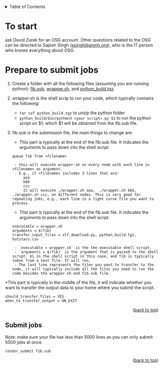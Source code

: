<!-- TABLE OF CONTENTS -->
<details>
  <summary>Table of Contents</summary>
  <ol>
    <li><a href="#to-start">To start</a></li>
    <li><a href="#prepare">Prepare to submit jobs</a></li>
    <li><a href="#submit-jobs">Submit jobs</a></li>
    <li><a href="#cheat-sheet">Cheat sheet</a></li>
    <li><a href="#citation">To cite OSG</a></li>
  </ol>
</details>


<!-- To start -->
# To start
ask David Zurek for an OSG account. Other questions related to the OSG can be directed to Sajesh Singh (ssingh@amnh.org), who is the IT person who knows everything about OSG. 

<!-- Prepare to submit jobs -->
# Prepare to submit jobs
1. Create a folder with all the following files (assuming you are running python): [fib.sub](https://github.com/lyx12311/osg_tutorial/blob/main/fib.sub), [wrapper.sh](https://github.com/lyx12311/osg_tutorial/blob/main/wrapper.sh), and [python_build.tgz](https://zenodo.org/record/7324844/files/python_build.tgz?download=1).
 
2. wrapper.sh is the shell scrip to run your code, which typically contains the following:
	- `tar xzf python_build.tgz` to unzip the python folder
	- `python_build/bin/python3 <your script>.py $1` to run the python script on $1, which $1 will be obtained from the fib.sub file.

3. fib.sub is the submission file, the main things to change are: 
	- This part is typically at the end of the fib.sub file. It indicates the arguments to pass down into the shell script.
	```
	queue fib from <filename>
	```
	
		- this will execute wrapper.sh on every node with each line in <filename> as argument. 
		- E.g., if <filename> includes 3 lines that are:
			aaa
			bbb
			ccc
			It will execute ./wrapper.sh aaa,  ./wrapper.sh bbb, ./wrapper.sh ccc, on different nodes. This is very good for repeating jobs, e.g., each line is a light curve file you want to process.  

	- This part is typically at the end of the fib.sub file. It indicates the arguments to pass down into the shell script.
	```
	executable = wrapper.sh
	arguments = $(fib)
	transfer_input_files = ztf_download.py, python_build.tgz, hotstars.csv
	```

		- `executable = wrapper.sh` is the the executable shell script. 
		- `arguments = $(fib)` is the argument that is passed to the shell script. $1 in the shell script in this case, and fib is typically taken from a text file. It will run.
		- The last line represents the files you want to transfer to the node, it will typically include all the files you need to run the code besides the wrapper.sh and fib.sub file.

*This part is typically in the middle of the file, it will indicate whether you want to transfer the output data to your home where you submit the script. 
```
should_transfer_files = YES
when_to_transfer_output = ON_EXIT
```

<p align="right">(<a href="#readme-top">back to top</a>)</p>




<!-- Submit jobs -->
## Submit jobs
Note: make sure your file has less than 5000 lines as you can only submit 5000 jobs at once.
```
condor_submit fib.sub 
```




<p align="right">(<a href="#readme-top">back to top</a>)</p>




